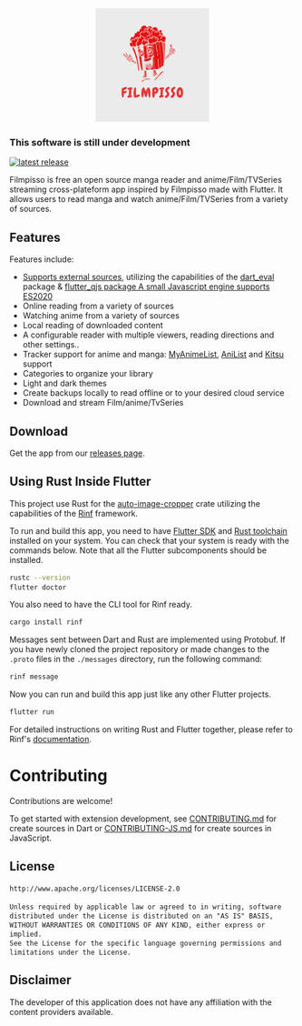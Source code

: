 <p align="center">
 <img width=200px height=200px src="assets/app_icons/icon-red.png"/>
</p>
<h3>This software is still under development</h3>
<p align="center">

[![latest release](https://img.shields.io/github/release/charithmadhuranga/filmpisso.svg?maxAge=3600&label=download)](https://github.com/charithmadhuranga/filmpisso/releases)

</p>

Filmpisso is free an open source manga reader and anime/Film/TVSeries streaming cross-plateform app inspired by Filmpisso made with Flutter. It allows users to read manga and watch anime/Film/TVSeries from a variety of sources.

## Features

Features include:

- [Supports external sources](https://github.com/charithmadhuranga/filmpisso-extensions), utilizing the capabilities of the [dart_eval](https://pub.dev/packages/dart_eval) package & [flutter_qjs package A small Javascript engine supports ES2020](https://github.com/charithmadhuranga/flutter_qjs)
- Online reading from a variety of sources
- Watching anime from a variety of sources
- Local reading of downloaded content
- A configurable reader with multiple viewers, reading directions and other settings..
- Tracker support for anime and manga: [MyAnimeList](https://myanimelist.net/), [AniList](https://anilist.co/) and [Kitsu](https://kitsu.io/) support
- Categories to organize your library
- Light and dark themes
- Create backups locally to read offline or to your desired cloud service
- Download and stream Film/anime/TvSeries

## Download

Get the app from our [releases page](https://github.com/charithmadhuranga/filmpisso/releases).

## Using Rust Inside Flutter

This project use Rust for the [auto-image-cropper](https://github.com/ritiek/auto-image-cropper) crate utilizing the capabilities of the [Rinf](https://pub.dev/packages/rinf) framework.

To run and build this app, you need to have
[Flutter SDK](https://docs.flutter.dev/get-started/install)
and [Rust toolchain](https://www.rust-lang.org/tools/install)
installed on your system.
You can check that your system is ready with the commands below.
Note that all the Flutter subcomponents should be installed.

```bash
rustc --version
flutter doctor
```

You also need to have the CLI tool for Rinf ready.

```bash
cargo install rinf
```

Messages sent between Dart and Rust are implemented using Protobuf.
If you have newly cloned the project repository
or made changes to the `.proto` files in the `./messages` directory,
run the following command:

```bash
rinf message
```

Now you can run and build this app just like any other Flutter projects.

```bash
flutter run
```

For detailed instructions on writing Rust and Flutter together,
please refer to Rinf's [documentation](https://rinf-docs.cunarist.com).

# Contributing

Contributions are welcome!

To get started with extension development, see [CONTRIBUTING.md](https://github.com/charithmadhuranga/filmpisso-extensions/blob/main/CONTRIBUTING.md) for create sources in Dart or [CONTRIBUTING-JS.md](https://github.com/charithmadhuranga/filmpisso-extensions/blob/main/CONTRIBUTING-JS.md) for create sources in JavaScript.

## License

    http://www.apache.org/licenses/LICENSE-2.0

    Unless required by applicable law or agreed to in writing, software
    distributed under the License is distributed on an "AS IS" BASIS,
    WITHOUT WARRANTIES OR CONDITIONS OF ANY KIND, either express or implied.
    See the License for the specific language governing permissions and
    limitations under the License.

## Disclaimer

The developer of this application does not have any affiliation with the content providers available.
